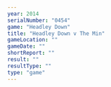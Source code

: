```yaml
---
year: 2014
serialNumber: "0454" 
game: "Headley Down"
title: "Headley Down v The Min"
gameLocation: ""
gameDate: ""
shortReport: ""
result: ""
resultType: ""
type: "game"
---
```

